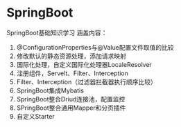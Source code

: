 # SpringBoot
SpringBoot基础知识学习
涵盖内容：
1. @ConfigurationProperties与@Value配置文件取值的比较
2. 修改默认的静态资源处理，添加请求映射
3. 国际化处理，自定义国际化处理器LocaleResolver
4. 注册组件，Servelt、Filter、Interception
5. Filter、Interception（过滤器拦截器执行顺序比较）
6. SpringBoot集成Mybatis
7. SpringBoot整合Driud连接池，配置监控
8. SPringBoot整合通用Mapper和分页插件
9. 自定义Starter
